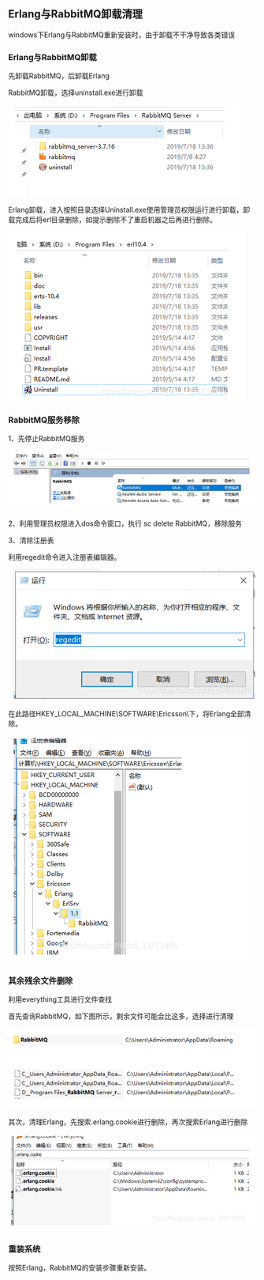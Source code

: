 ## Erlang与RabbitMQ卸载清理

windows下Erlang与RabbitMQ重新安装时，由于卸载不干净导致各类错误

### Erlang与RabbitMQ卸载

先卸载RabbitMQ，后卸载Erlang

RabbitMQ卸载，选择uninstall.exe进行卸载

![image-20220302213432471](images\image-20220302213432471.png)

Erlang卸载，进入按照目录选择Uninstall.exe使用管理员权限运行进行卸载，卸载完成后将erl目录删除，如提示删除不了重启机器之后再进行删除。

![image-20220302213447329](images\image-20220302213447329.png)

### RabbitMQ服务移除

1、先停止RabbitMQ服务

![image-20220302213457728](images\image-20220302213457728.png)

2、利用管理员权限进入dos命令窗口，执行 sc delete RabbitMQ，移除服务

3、清除注册表

利用regedit命令进入注册表编辑器。

![image-20220302213504966](images\image-20220302213504966.png)

在此路径HKEY_LOCAL_MACHINE\SOFTWARE\Ericsson\下，将Erlang全部清除。

![image-20220302213510453](images\image-20220302213510453.png)



### 其余残余文件删除

利用everything工具进行文件查找

首先查询RabbitMQ，如下图所示，剩余文件可能会比这多，选择进行清理

![image-20220302214036828](images\image-20220302214036828.png)

其次，清理Erlang，先搜索.erlang.cookie进行删除，再次搜索Erlang进行删除

![image-20220302214137120](images\image-20220302214137120.png)

### 重装系统

按照Erlang，RabbitMQ的安装步骤重新安装。
